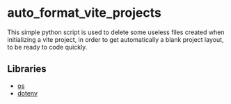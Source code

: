 # auto_format_vite_projects

This simple python script is used to delete some useless files created when initializing a vite project, in order to get automatically a blank project layout, to be ready to code quickly.

## Libraries
- [os](https://docs.python.org/fr/3/library/os.html)
- [dotenv](https://pypi.org/project/python-dotenv/)
